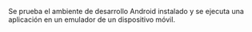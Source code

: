Se prueba el ambiente de desarrollo Android instalado y se ejecuta una aplicación en un emulador de un dispositivo móvil.
